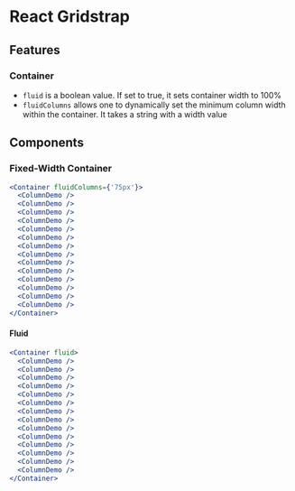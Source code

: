 # React Gridstrap

## Features

### Container

- `fluid` is a boolean value. If set to true, it sets container width to 100%
- `fluidColumns` allows one to dynamically set the minimum column width within the container. It takes a string with a width value


## Components

### Fixed-Width Container

```jsx
<Container fluidColumns={'75px'}>
  <ColumnDemo />
  <ColumnDemo />
  <ColumnDemo />
  <ColumnDemo />
  <ColumnDemo />
  <ColumnDemo />
  <ColumnDemo />
  <ColumnDemo />
  <ColumnDemo />
  <ColumnDemo />
  <ColumnDemo />
  <ColumnDemo />
  <ColumnDemo />
  <ColumnDemo />
</Container>
```

#### Fluid

```jsx
<Container fluid>
  <ColumnDemo />
  <ColumnDemo />
  <ColumnDemo />
  <ColumnDemo />
  <ColumnDemo />
  <ColumnDemo />
  <ColumnDemo />
  <ColumnDemo />
  <ColumnDemo />
  <ColumnDemo />
  <ColumnDemo />
  <ColumnDemo />
  <ColumnDemo />
  <ColumnDemo />
</Container>
```
